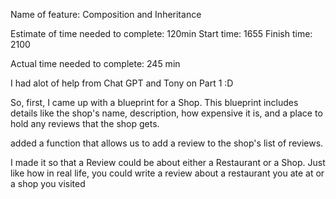 Name of feature: Composition and Inheritance

Estimate of time needed to complete: 120min Start time: 1655 Finish time: 2100

Actual time needed to complete: 245 min

I had alot of help from Chat GPT and Tony on Part 1  :D 

So, first, I came up with a blueprint for a Shop. This blueprint includes details like the shop's name, description, how expensive it is, and a place to hold any reviews that the shop gets.

added a function that allows us to add a review to the shop's list of reviews.

I made it so that a Review could be about either a Restaurant or a Shop. Just like how in real life, you could write a review about a restaurant you ate at or a shop you visited